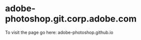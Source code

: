 adobe-photoshop.git.corp.adobe.com
==================================


To visit the page go here:
adobe-photoshop.github.io
